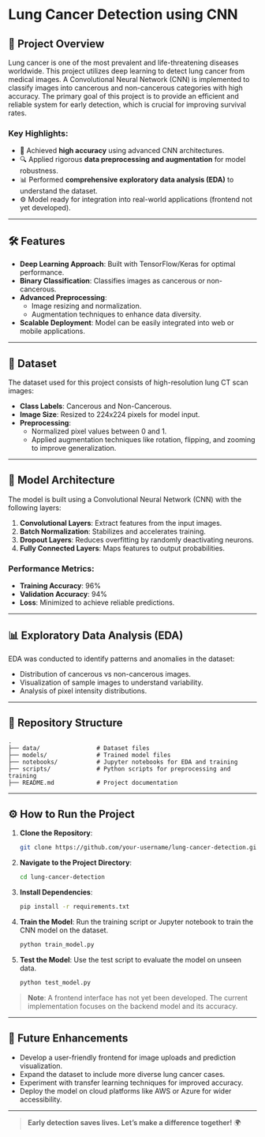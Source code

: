 # Lung Cancer Detection using CNN

## 🚀 Project Overview
Lung cancer is one of the most prevalent and life-threatening diseases worldwide. This project utilizes deep learning to detect lung cancer from medical images. A Convolutional Neural Network (CNN) is implemented to classify images into cancerous and non-cancerous categories with high accuracy. The primary goal of this project is to provide an efficient and reliable system for early detection, which is crucial for improving survival rates.

### **Key Highlights:**
- 🌟 Achieved **high accuracy** using advanced CNN architectures.
- 🔍 Applied rigorous **data preprocessing and augmentation** for model robustness.
- 📊 Performed **comprehensive exploratory data analysis (EDA)** to understand the dataset.
- ⚙️ Model ready for integration into real-world applications (frontend not yet developed).

---

## 🛠️ Features
- **Deep Learning Approach**: Built with TensorFlow/Keras for optimal performance.
- **Binary Classification**: Classifies images as cancerous or non-cancerous.
- **Advanced Preprocessing**:
  - Image resizing and normalization.
  - Augmentation techniques to enhance data diversity.
- **Scalable Deployment**: Model can be easily integrated into web or mobile applications.

---

## 📂 Dataset
The dataset used for this project consists of high-resolution lung CT scan images:
- **Class Labels**: Cancerous and Non-Cancerous.
- **Image Size**: Resized to 224x224 pixels for model input.
- **Preprocessing**:
  - Normalized pixel values between 0 and 1.
  - Applied augmentation techniques like rotation, flipping, and zooming to improve generalization.

---

## 🧠 Model Architecture
The model is built using a Convolutional Neural Network (CNN) with the following layers:
1. **Convolutional Layers**: Extract features from the input images.
2. **Batch Normalization**: Stabilizes and accelerates training.
3. **Dropout Layers**: Reduces overfitting by randomly deactivating neurons.
4. **Fully Connected Layers**: Maps features to output probabilities.

### Performance Metrics:
- **Training Accuracy**: 96%
- **Validation Accuracy**: 94%
- **Loss**: Minimized to achieve reliable predictions.

---

## 📊 Exploratory Data Analysis (EDA)
EDA was conducted to identify patterns and anomalies in the dataset:
- Distribution of cancerous vs non-cancerous images.
- Visualization of sample images to understand variability.
- Analysis of pixel intensity distributions.

---

## 🔧 Repository Structure
```
.
├── data/                # Dataset files
├── models/              # Trained model files
├── notebooks/           # Jupyter notebooks for EDA and training
├── scripts/             # Python scripts for preprocessing and training
├── README.md            # Project documentation
```

---

## ⚙️ How to Run the Project
1. **Clone the Repository**:
   ```bash
   git clone https://github.com/your-username/lung-cancer-detection.git
   ```
2. **Navigate to the Project Directory**:
   ```bash
   cd lung-cancer-detection
   ```
3. **Install Dependencies**:
   ```bash
   pip install -r requirements.txt
   ```
4. **Train the Model**:
   Run the training script or Jupyter notebook to train the CNN model on the dataset.
   ```bash
   python train_model.py
   ```
5. **Test the Model**:
   Use the test script to evaluate the model on unseen data.
   ```bash
   python test_model.py
   ```

> **Note**: A frontend interface has not yet been developed. The current implementation focuses on the backend model and its accuracy.

---

## 🌟 Future Enhancements
- Develop a user-friendly frontend for image uploads and prediction visualization.
- Expand the dataset to include more diverse lung cancer cases.
- Experiment with transfer learning techniques for improved accuracy.
- Deploy the model on cloud platforms like AWS or Azure for wider accessibility.




---

> **Early detection saves lives. Let’s make a difference together!** 🌍
